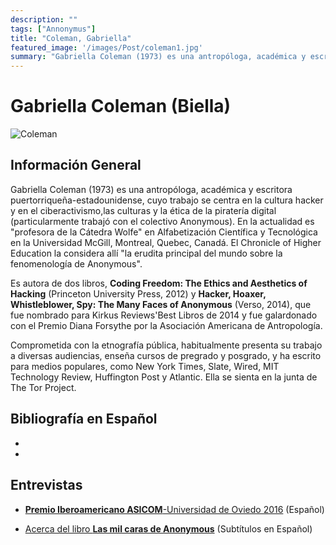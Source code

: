 ```yaml
---
description: ""
tags: ["Annonymus"]
title: "Coleman, Gabriella"
featured_image: '/images/Post/coleman1.jpg'
summary: "Gabriella Coleman (1973) es una antropóloga, académica​ y escritora puertorriqueña-estadounidense, cuyo trabajo se centra en la cultura hacker y en el ciberactivismo,las culturas y la ética de la piratería digital (particularmente trabajó con el colectivo Anonymous)."
---
```


# Gabriella Coleman (Biella) 
![Coleman](../../images/Post/coleman1.jpg)


## Información General
Gabriella Coleman (1973) es una antropóloga, académica​ y escritora puertorriqueña-estadounidense, cuyo trabajo se centra en la cultura hacker y en el ciberactivismo,las culturas y la ética de la piratería digital (particularmente trabajó con el colectivo Anonymous). En la actualidad es "profesora de la Cátedra Wolfe" en Alfabetización Científica y Tecnológica en la Universidad McGill, Montreal, Quebec, Canadá. El Chronicle of Higher Education la considera allí "la erudita principal del mundo sobre la fenomenología de Anonymous".

Es autora de dos libros, **Coding Freedom: The Ethics and Aesthetics of Hacking** (Princeton University Press, 2012) y **Hacker, Hoaxer, Whistleblower, Spy: The Many Faces of Anonymous** (Verso, 2014), que fue nombrado para Kirkus Reviews'Best Libros de 2014 y fue galardonado con el Premio Diana Forsythe por la Asociación Americana de Antropología. 

Comprometida con la etnografía pública, habitualmente presenta su trabajo a diversas audiencias, enseña cursos de pregrado y posgrado, y ha escrito para medios populares, como New York Times, Slate, Wired, MIT Technology Review, Huffington Post y Atlantic. Ella se sienta en la junta de The Tor Project.

## Bibliografía en Español 
- 
- 

## Entrevistas

- [**Premio Iberoamericano ASICOM**-Universidad de Oviedo 2016](https://www.youtube.com/watch?v=sKGf8IwddJM) (Español)

- [Acerca del libro **Las mil caras de Anonymous**](https://www.youtube.com/watch?v=ekzI-g05REU&t=19s) (Subtítulos en Español)

